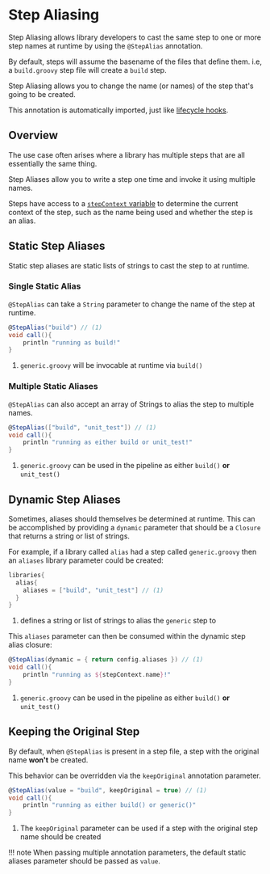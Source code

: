 # Step Aliasing

Step Aliasing allows library developers to cast the same step to one or more step names at runtime by using the `@StepAlias` annotation.

By default, steps will assume the basename of the files that define them. i.e, a `build.groovy` step file will create a `build` step.

Step Aliasing allows you to change the name (or names) of the step that's going to be created.

This annotation is automatically imported, just like [lifecycle hooks](lifecycle-hooks.md).

## Overview

The use case often arises where a library has multiple steps that are all essentially the same thing.

Step Aliases allow you to write a step one time and invoke it using multiple names.

Steps have access to a [`stepContext` variable](/reference/autowired-variables#stepcontext) to determine the current context of the step, such as the name being used and whether the step is an alias.

## Static Step Aliases

Static step aliases are static lists of strings to cast the step to at runtime.

### Single Static Alias

`@StepAlias` can take a `String` parameter to change the name of the step at runtime.

``` groovy title="generic.groovy"
@StepAlias("build") // (1)
void call(){
    println "running as build!"
}
```

1. `generic.groovy` will be invocable at runtime via `build()`

### Multiple Static Aliases

`@StepAlias` can also accept an array of Strings to alias the step to multiple names.

``` groovy title="generic.groovy"
@StepAlias(["build", "unit_test"]) // (1)
void call(){
    println "running as either build or unit_test!"
}
```

1. `generic.groovy` can be used in the pipeline as either `build()` **or** `unit_test()`

## Dynamic Step Aliases

Sometimes, aliases should themselves be determined at runtime.
This can be accomplished by providing a `dynamic` parameter that should be a `Closure` that returns a string or list of strings.

For example, if a library called `alias` had a step called `generic.groovy` then an `aliases` library parameter could be created:

``` groovy title="pipeline_config.groovy"
libraries{
  alias{
    aliases = ["build", "unit_test"] // (1)
  }
}
```

1. defines a string or list of strings to alias the `generic` step to

This `aliases` parameter can then be consumed within the dynamic step alias closure:

``` groovy title="generic.groovy"
@StepAlias(dynamic = { return config.aliases }) // (1)
void call(){
    println "running as ${stepContext.name}!"
}
```

1. `generic.groovy` can be used in the pipeline as either `build()` **or** `unit_test()`

## Keeping the Original Step

By default, when `@StepAlias` is present in a step file, a step with the original name **won't** be created.

This behavior can be overridden via the `keepOriginal` annotation parameter.

``` groovy title="generic.groovy"
@StepAlias(value = "build", keepOriginal = true) // (1)
void call(){
    println "running as either build() or generic()"
}
```

1. The `keepOriginal` parameter can be used if a step with the original step name should be created

!!! note
    When passing multiple annotation parameters, the default static aliases parameter should be passed as `value`.
